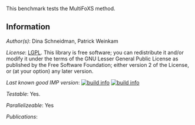 This benchmark tests the MultiFoXS method.

## Information

_Author(s)_: Dina Schneidman, Patrick Weinkam

_License_: [LGPL](http://www.gnu.org/licenses/old-licenses/lgpl-2.1.html).
This library is free software; you can redistribute it and/or
modify it under the terms of the GNU Lesser General Public
License as published by the Free Software Foundation; either
version 2 of the License, or (at your option) any later version.

_Last known good IMP version_: [![build info](https://integrativemodeling.org/systems/?sysstat=19&branch=master)](http://integrativemodeling.org/systems/) [![build info](https://integrativemodeling.org/systems/?sysstat=19&branch=develop)](http://integrativemodeling.org/systems/)

_Testable_: Yes.

_Parallelizeable_: Yes

_Publications_:
